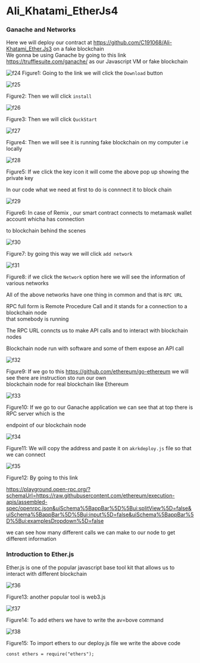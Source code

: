 # Ali_Khatami_EtherJs4

### Ganache and Networks

Here we will deploy our contract at https://github.com/C191068/Ali-Khatami_Ether.Js3  on a fake blockchain <br>
We gonna be using Ganache by going to this link https://trufflesuite.com/ganache/ as our Javascript VM or fake blockchain <br>

![f24](https://github.com/C191068/Ali_Khatami_EtherJs4/assets/89090776/0e999b9c-1cc5-4393-8a7c-fb1440b96758)
Figure1: Going to the link we will click the ```Download``` button <br>

![f25](https://github.com/C191068/Ali_Khatami_EtherJs4/assets/89090776/cbbac0ff-b514-40f1-af0b-215cffef1daa)

Figure2: Then we will click ```install``` <br>

![f26](https://github.com/C191068/Ali_Khatami_EtherJs4/assets/89090776/d68d3824-f3bc-45a4-94f8-13099a6c90d4)

Figure3: Then we will click ```QuckStart``` <br>

![f27](https://github.com/C191068/Ali_Khatami_EtherJs4/assets/89090776/922ba5d7-95fc-49e5-8b0a-77b9f529ceef)

Figure4: Then we will see it is running fake blockchain on my computer i.e locally <br>

![f28](https://github.com/C191068/Ali_Khatami_EtherJs4/assets/89090776/91859fee-5059-4078-9fd5-6147247252a3)

Figure5: If we click the key icon it will come the above pop up showing the private key <br>

In our code what we need at first to do is connnect it to block chain <br>

![f29](https://github.com/C191068/Ali_Khatami_EtherJs4/assets/89090776/4f8a4062-bdd7-4a03-bbe9-efe043ddf8fc)

Figure6: In case of Remix , our smart contract connects to metamask wallet account whicha has connection <br>

to blockchain behind the scenes <br>

![f30](https://github.com/C191068/Ali_Khatami_EtherJs4/assets/89090776/8110cd63-339a-45c6-9fa2-f1d48bc5a2bd)

Figure7: by going this way we will click ```add network``` <br>

![f31](https://github.com/C191068/Ali_Khatami_EtherJs4/assets/89090776/0d5cd92e-c3a2-42fd-9986-cbd319c8232a)

Figure8: if we click the ```Network``` option here we will see the information of various networks <br>

All of the above networks have one thing in common and that is ```RPC URL``` <br>

RPC full form is Remote Procedure Call and it stands for a connection to a blockchain node <br>
that somebody is running <br>

The RPC URL conncts us to make API calls and to interact with blockchain nodes <br>

Blockchain node run with software and some of them expose an API call <br>



![f32](https://github.com/C191068/Ali_Khatami_EtherJs4/assets/89090776/79463fc4-548e-477c-8761-bb113434eaa2)


Figure9: If we go to this https://github.com/ethereum/go-ethereum we will see there are instruction sto run our own<br>
blockchain node for real blockchain like Ethereum <br>

![f33](https://github.com/C191068/Ali_Khatami_EtherJs4/assets/89090776/0548e6ef-3e0b-4084-8955-50b7b43f9f8f)

Figure10: If we go to our Ganache application we can see that at top there is RPC server which is the <br>

endpoint of our blockchain node <br>


![f34](https://github.com/C191068/Ali_Khatami_EtherJs4/assets/89090776/ba94d236-b6c5-42a2-a6aa-cbd65ae4699f)

Figure11: We will copy the address and paste it on ```akrkdeploy.js``` file so that we can connect  <br>



![f35](https://github.com/C191068/Ali_Khatami_EtherJs4/assets/89090776/a748c902-bb5d-41ee-b005-fdbbb0c51a80)


Figure12: By going to this link 

https://playground.open-rpc.org/?schemaUrl=https://raw.githubusercontent.com/ethereum/execution-apis/assembled-spec/openrpc.json&uiSchema%5BappBar%5D%5Bui:splitView%5D=false&uiSchema%5BappBar%5D%5Bui:input%5D=false&uiSchema%5BappBar%5D%5Bui:examplesDropdown%5D=false

we can see how many different calls we can make to our node to get different information <br>

### Introduction to Ether.js 

Ether.js is one of the popular javascript base tool kit that allows us to interact with different blockchain <br>

![f36](https://github.com/C191068/Ali_Khatami_EtherJs4/assets/89090776/7acef845-5ac8-4517-8c62-ba6c123ccb24)

Figure13: another popular tool is web3.js <br>

![f37](https://github.com/C191068/Ali_Khatami_EtherJs4/assets/89090776/3ddc536b-53c8-4d3b-95a1-d5e2c739073e)

Figure14: To add ethers we have to write the av=bove command <br>


![f38](https://github.com/C191068/Ali_Khatami_EtherJs4/assets/89090776/3cb43158-d7f2-45a1-84da-2496aedbd8c9)

Figure15: To import ethers to our deploy.js file we write the above code <br>

```
const ethers = require("ethers");

```






